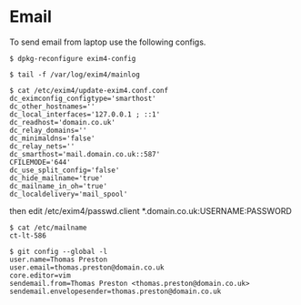 # Email
To send email from laptop use the following configs.

    $ dpkg-reconfigure exim4-config

    $ tail -f /var/log/exim4/mainlog

    $ cat /etc/exim4/update-exim4.conf.conf
    dc_eximconfig_configtype='smarthost'
    dc_other_hostnames=''
    dc_local_interfaces='127.0.0.1 ; ::1'
    dc_readhost='domain.co.uk'
    dc_relay_domains=''
    dc_minimaldns='false'
    dc_relay_nets=''
    dc_smarthost='mail.domain.co.uk::587'
    CFILEMODE='644'
    dc_use_split_config='false'
    dc_hide_mailname='true'
    dc_mailname_in_oh='true'
    dc_localdelivery='mail_spool'

then edit /etc/exim4/passwd.client
    *.domain.co.uk:USERNAME:PASSWORD

    $ cat /etc/mailname
    ct-lt-586

    $ git config --global -l
    user.name=Thomas Preston
    user.email=thomas.preston@domain.co.uk
    core.editor=vim
    sendemail.from=Thomas Preston <thomas.preston@domain.co.uk>
    sendemail.envelopesender=thomas.preston@domain.co.uk
